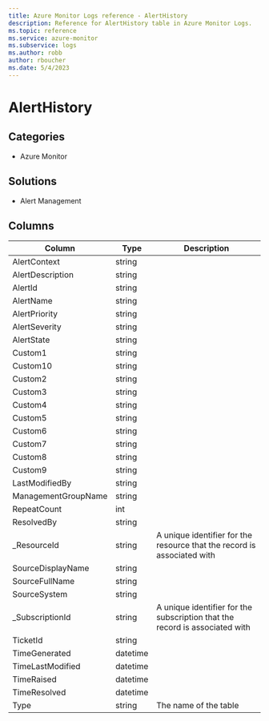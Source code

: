```yaml
---
title: Azure Monitor Logs reference - AlertHistory
description: Reference for AlertHistory table in Azure Monitor Logs.
ms.topic: reference
ms.service: azure-monitor
ms.subservice: logs
ms.author: robb
author: rboucher
ms.date: 5/4/2023
---
```


# AlertHistory

 

## Categories

- Azure Monitor
## Solutions

- Alert Management




## Columns

| Column | Type | Description |
| --- | --- | --- |
| AlertContext | string |  |
| AlertDescription | string |  |
| AlertId | string |  |
| AlertName | string |  |
| AlertPriority | string |  |
| AlertSeverity | string |  |
| AlertState | string |  |
| Custom1 | string |  |
| Custom10 | string |  |
| Custom2 | string |  |
| Custom3 | string |  |
| Custom4 | string |  |
| Custom5 | string |  |
| Custom6 | string |  |
| Custom7 | string |  |
| Custom8 | string |  |
| Custom9 | string |  |
| LastModifiedBy | string |  |
| ManagementGroupName | string |  |
| RepeatCount | int |  |
| ResolvedBy | string |  |
| _ResourceId | string | A unique identifier for the resource that the record is associated with |
| SourceDisplayName | string |  |
| SourceFullName | string |  |
| SourceSystem | string |  |
| _SubscriptionId | string | A unique identifier for the subscription that the record is associated with |
| TicketId | string |  |
| TimeGenerated | datetime |  |
| TimeLastModified | datetime |  |
| TimeRaised | datetime |  |
| TimeResolved | datetime |  |
| Type | string | The name of the table |
